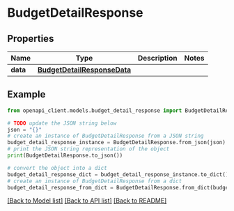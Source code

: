 # BudgetDetailResponse


## Properties

Name | Type | Description | Notes
------------ | ------------- | ------------- | -------------
**data** | [**BudgetDetailResponseData**](BudgetDetailResponseData.md) |  | 

## Example

```python
from openapi_client.models.budget_detail_response import BudgetDetailResponse

# TODO update the JSON string below
json = "{}"
# create an instance of BudgetDetailResponse from a JSON string
budget_detail_response_instance = BudgetDetailResponse.from_json(json)
# print the JSON string representation of the object
print(BudgetDetailResponse.to_json())

# convert the object into a dict
budget_detail_response_dict = budget_detail_response_instance.to_dict()
# create an instance of BudgetDetailResponse from a dict
budget_detail_response_from_dict = BudgetDetailResponse.from_dict(budget_detail_response_dict)
```
[[Back to Model list]](../README.md#documentation-for-models) [[Back to API list]](../README.md#documentation-for-api-endpoints) [[Back to README]](../README.md)


